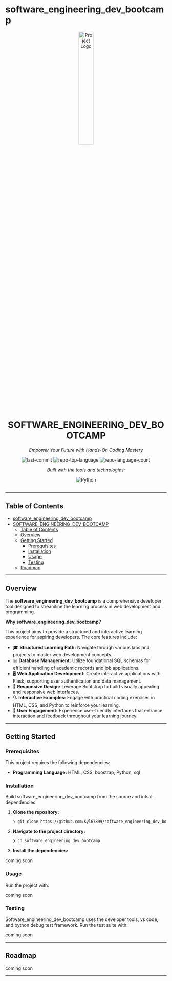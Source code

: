 # software_engineering_dev_bootcamp

<div id="top">

<!-- HEADER STYLE: CLASSIC -->
<div align="center">

<img src="software_engineering_dev_bootcamp.png" width="30%" style="position: relative; top: 0; right: 0;" alt="Project Logo"/>

# SOFTWARE_ENGINEERING_DEV_BOOTCAMP

<em>Empower Your Future with Hands-On Coding Mastery</em>

<!-- BADGES -->
<img src="https://img.shields.io/github/last-commit/Kyl67899/software_engineering_dev_bootcamp?style=flat&logo=git&logoColor=white&color=0080ff" alt="last-commit">
<img src="https://img.shields.io/github/languages/top/Kyl67899/software_engineering_dev_bootcamp?style=flat&color=0080ff" alt="repo-top-language">
<img src="https://img.shields.io/github/languages/count/Kyl67899/software_engineering_dev_bootcamp?style=flat&color=0080ff" alt="repo-language-count">

<em>Built with the tools and technologies:</em>

<img src="https://img.shields.io/badge/Python-3776AB.svg?style=flat&logo=Python&logoColor=white" alt="Python">

</div>
<br>

---


## Table of Contents

- [software\_engineering\_dev\_bootcamp](#software_engineering_dev_bootcamp)
- [SOFTWARE\_ENGINEERING\_DEV\_BOOTCAMP](#software_engineering_dev_bootcamp-1)
  - [Table of Contents](#table-of-contents)
  - [Overview](#overview)
  - [Getting Started](#getting-started)
    - [Prerequisites](#prerequisites)
    - [Installation](#installation)
    - [Usage](#usage)
    - [Testing](#testing)
  - [Roadmap](#roadmap)

---

## Overview

The **software_engineering_dev_bootcamp** is a comprehensive developer tool designed to streamline the learning process in web development and programming.

**Why software_engineering_dev_bootcamp?**

This project aims to provide a structured and interactive learning experience for aspiring developers. The core features include:

- 🎓 **Structured Learning Path:** Navigate through various labs and projects to master web development concepts.
- 📊 **Database Management:** Utilize foundational SQL schemas for efficient handling of academic records and job applications.
- 🖥️ **Web Application Development:** Create interactive applications with Flask, supporting user authentication and data management.
- 📱 **Responsive Design:** Leverage Bootstrap to build visually appealing and responsive web interfaces.
- 🔍 **Interactive Examples:** Engage with practical coding exercises in HTML, CSS, and Python to reinforce your learning.
- 💬 **User Engagement:** Experience user-friendly interfaces that enhance interaction and feedback throughout your learning journey.

---

## Getting Started

### Prerequisites

This project requires the following dependencies:

- **Programming Language:** HTML, CSS, boostrap, Python, sql

### Installation

Build software_engineering_dev_bootcamp from the source and intsall dependencies:

1. **Clone the repository:**

    ```sh
    ❯ git clone https://github.com/Kyl67899/software_engineering_dev_bootcamp
    ```

2. **Navigate to the project directory:**

    ```sh
    ❯ cd software_engineering_dev_bootcamp
    ```

3. **Install the dependencies:**

coming soon

### Usage

Run the project with:

coming soon

### Testing


Software_engineering_dev_bootcamp uses the developer tools, vs code, and python debug test framework. Run the test suite with:

coming soon

---

## Roadmap

coming soon

---

<div align="left">
